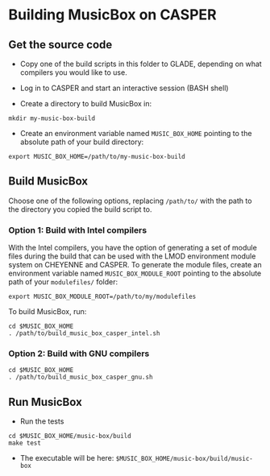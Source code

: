 # Building MusicBox on CASPER

## Get the source code

- Copy one of the build scripts in this folder to GLADE, depending on what compilers you would like to use.

- Log in to CASPER and start an interactive session (BASH shell)

- Create a directory to build MusicBox in:

```
mkdir my-music-box-build
```

- Create an environment variable named `MUSIC_BOX_HOME` pointing to the absolute path of your build directory:

```
export MUSIC_BOX_HOME=/path/to/my-music-box-build
```

## Build MusicBox

Choose one of the following options, replacing `/path/to/` with the path to the directory you copied the build script to.

### Option 1: Build with Intel compilers
With the Intel compilers, you have the option of generating a set of module files during the build that can be used with the LMOD environment module system on CHEYENNE and CASPER. To generate the module files, create an environment variable named `MUSIC_BOX_MODULE_ROOT` pointing to the absolute path of your `modulefiles/` folder:

```
export MUSIC_BOX_MODULE_ROOT=/path/to/my/modulefiles
```

To build MusicBox, run:

```
cd $MUSIC_BOX_HOME
. /path/to/build_music_box_casper_intel.sh
```

### Option 2: Build with GNU compilers
```
cd $MUSIC_BOX_HOME
. /path/to/build_music_box_casper_gnu.sh
```

## Run MusicBox

- Run the tests

```
cd $MUSIC_BOX_HOME/music-box/build
make test
```

- The executable will be here: `$MUSIC_BOX_HOME/music-box/build/music-box`